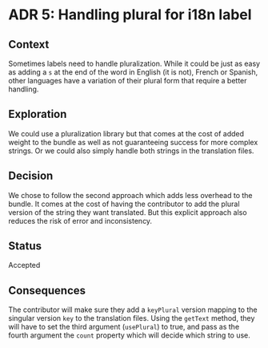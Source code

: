 # ADR 5: Handling plural for i18n label

 ## Context
 Sometimes labels need to handle pluralization. While it could be just as easy as adding a `s` at the end of the word in English (it is not), French or Spanish, other languages have a variation of their plural form that require a better handling.
 
 ## Exploration
 We could use a pluralization library but that comes at the cost of added weight to the bundle as well as not guaranteeing success for more complex strings.
 Or we could also simply handle both strings in the translation files.
 
 ## Decision
 We chose to follow the second approach which adds less overhead to the bundle. 
 It comes at the cost of having the contributor to add the plural version of the string they want translated. But this explicit approach also reduces the risk of error and inconsistency.
 
 ## Status
 Accepted
 
 ## Consequences
 The contributor will make sure they add a `keyPlural` version mapping to the singular version `key` to the translation files.
 Using the `getText` method, they will have to set the third argument (`usePlural`) to true, and pass as the fourth argument the `count` property which will decide which string to use.
 